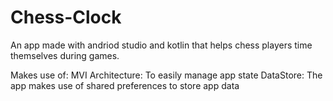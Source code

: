 # Chess-Clock
An app made with andriod studio and kotlin that helps chess players time themselves during games.

Makes use of:
MVI Architecture: To easily manage app state
DataStore: The app makes use of shared preferences to store app data
